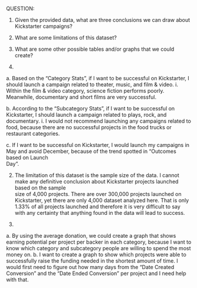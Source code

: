 QUESTION:
1. Given the provided data, what are three conclusions we can draw about Kickstarter campaigns?
2. What are some limitations of this dataset?
3. What are some other possible tables and/or graphs that we could create?

1.	
a.	Based on the “Category Stats”, if I want to be successful on Kickstarter, I should launch a campaign related to theater, music, and film & video.
i.	Within the film & video category, science fiction performs poorly. Meanwhile, documentary and short films are very successful.

b.	According to the “Subcategory Stats”, if I want to be successful on Kickstarter, I should launch a campaign related to plays, rock, and documentary.
i.	I would not recommend launching any campaigns related to food, because there are no successful projects in the food trucks or restaurant categories.

c.	If I want to be successful on Kickstarter, I would launch my campaigns in May and avoid December, because of the trend spotted in “Outcomes based on Launch   
    Day”.

2.	The limitation of this dataset is the sample size of the data. I cannot make any definitive conclusion about Kickstarter projects launched based on the sample   
    size of 4,000 projects. 
    There are over 300,000 projects launched on Kickstarter, yet there are only 4,000 dataset analyzed here. 
    That is only 1.33% of all projects launched and therefore it is very difficult to say with any certainty that anything found in the data will lead to success.

3.	
a.	By using the average donation, we could create a graph that shows earning potential per project per backer in each category, 
    because I want to know which category and subcategory people are willing to spend the most money on. 
b.	I want to create a graph to show which projects were able to successfully raise the funding needed in the shortest amount of time. 
    I would first need to figure out how many days from the “Date Created Conversion” and the “Date Ended Conversion” per project and I need help with that.
